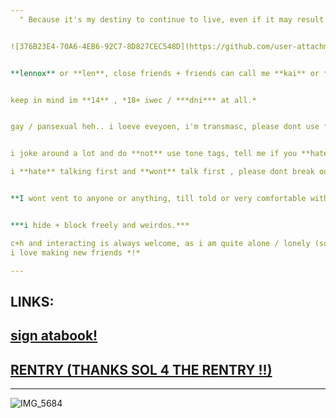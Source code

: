 ```yaml
---
‎ ‎ " Because it's my destiny to continue to live, even if it may result in the destruction of humanity. But I can also die here. Life and death are of equal value to me. Dying of your own will . "


![376B23E4-70A6-4EB6-92C7-8D827CEC548D](https://github.com/user-attachments/assets/691dd53b-88fc-4c20-93f1-b954d784d43d)


**lennox** or **len**, close friends + friends can call me **kai** or **anything they like** !


keep in mind im **14** , *18+ iwec / ***dni*** at all.*


gay / pansexual heh.. i loeve eveyoen, i'm transmasc, please dont use fem terms (its okay if you didnt know)


i joke around a lot and do **not** use tone tags, tell me if you **hate** it .

i **hate** talking first and **wont** talk first , please dont break our friendship because of that .


**I wont vent to anyone or anything, till told or very comfortable with.** *i dont know how to express self i'm sorry.*


***i hide + block freely and weirdos.***

c+h and interacting is always welcome, as i am quite alone / lonely (sometimes its a choice!) :3 
i love making new friends *!*

---
```


**LINKS**:
---
 [sign atabook!](https://callmeyourangel.atabook.org/)
---
[RENTRY (THANKS SOL 4 THE RENTRY !!)](https://rentry.co/kai-angel)
---

---

![IMG_5684](https://github.com/user-attachments/assets/686344ae-21b1-4af1-ba4a-44c547898d1c)




